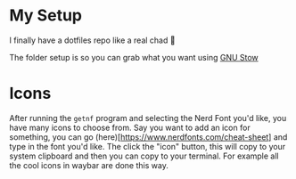 # My Setup

I finally have a dotfiles repo like a real chad 👨 

The folder setup is so you can grab what you want using [GNU Stow](https://www.gnu.org/software/stow/)

# Icons

After running the `getnf` program and selecting the Nerd Font you'd like, you have many icons to choose from. Say you want to add an icon for something, you can go (here)[https://www.nerdfonts.com/cheat-sheet] and type in the font you'd like. The click the "icon" button, this will copy to your system clipboard and then you can copy to your terminal. For example all the cool icons in waybar are done this way.
